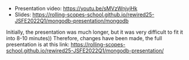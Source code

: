 * Presentation video: https://youtu.be/sMVzWnjvjHk
* Slides: https://rolling-scopes-school.github.io/rewired25-JSFE2022Q1/mongodb-presentation/mongodb

Initially, the presentation was much longer, but it was very difficult to fit it into 8-10 minutes))
Therefore, changes have been made, the full presentation is at this link: https://rolling-scopes-school.github.io/rewired25-JSFE2022Q1/mongodb-presentation/